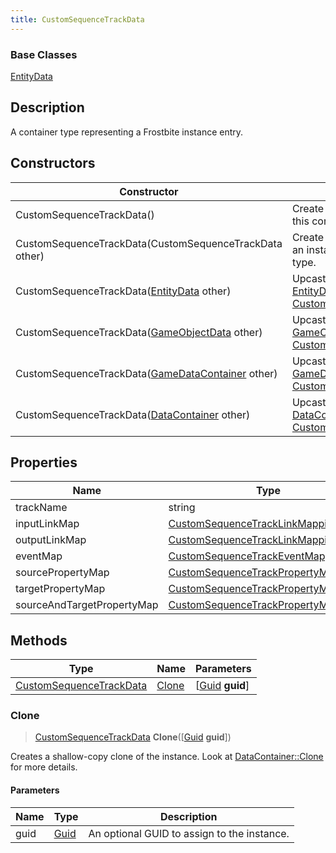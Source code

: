 ```yaml
---
title: CustomSequenceTrackData
---
```

### Base Classes

[EntityData](/vext/ref/fb/entitydata/)

## Description

A container type representing a Frostbite instance entry.

## Constructors

| Constructor                                                                        | Description                                                                                                                           |
| ---------------------------------------------------------------------------------- | ------------------------------------------------------------------------------------------------------------------------------------- |
| CustomSequenceTrackData()                                                          | Create a new instance of this container type.                                                                                         |
| CustomSequenceTrackData(CustomSequenceTrackData other)                             | Create a reference copy of an instance of the same type.                                                                              |
| CustomSequenceTrackData([EntityData](/vext/ref/fb/entitydata/) other)                            | Upcast an instance of type [EntityData](/vext/ref/fb/entitydata/) to [CustomSequenceTrackData](/vext/ref/fb/customsequencetrackdata/).                            |
| CustomSequenceTrackData([GameObjectData](/vext/ref/fb/gameobjectdata/) other)                    | Upcast an instance of type [GameObjectData](/vext/ref/fb/gameobjectdata/) to [CustomSequenceTrackData](/vext/ref/fb/customsequencetrackdata/).                    |
| CustomSequenceTrackData([GameDataContainer](/vext/ref/fb/gamedatacontainer/) other)              | Upcast an instance of type [GameDataContainer](/vext/ref/fb/gamedatacontainer/) to [CustomSequenceTrackData](/vext/ref/fb/customsequencetrackdata/).              |
| CustomSequenceTrackData([DataContainer](/vext/ref/shared/class/datacontainer) other) | Upcast an instance of type [DataContainer](/vext/ref/shared/class/datacontainer) to [CustomSequenceTrackData](/vext/ref/fb/customsequencetrackdata/). |

## Properties

| Name                       | Type                                                                         | Description |
| -------------------------- | ---------------------------------------------------------------------------- | ----------- |
| trackName                  | string                                                                       |             |
| inputLinkMap               | [CustomSequenceTrackLinkMapping](/vext/ref/fb/customsequencetracklinkmapping/)\[\]         |             |
| outputLinkMap              | [CustomSequenceTrackLinkMapping](/vext/ref/fb/customsequencetracklinkmapping/)\[\]         |             |
| eventMap                   | [CustomSequenceTrackEventMapping](/vext/ref/fb/customsequencetrackeventmapping/)\[\]       |             |
| sourcePropertyMap          | [CustomSequenceTrackPropertyMapping](/vext/ref/fb/customsequencetrackpropertymapping/)\[\] |             |
| targetPropertyMap          | [CustomSequenceTrackPropertyMapping](/vext/ref/fb/customsequencetrackpropertymapping/)\[\] |             |
| sourceAndTargetPropertyMap | [CustomSequenceTrackPropertyMapping](/vext/ref/fb/customsequencetrackpropertymapping/)\[\] |             |

## Methods

| Type                                               | Name            | Parameters                                     |
| -------------------------------------------------- | --------------- | ---------------------------------------------- |
| [CustomSequenceTrackData](/vext/ref/fb/customsequencetrackdata/) | [Clone](#clone) | \[[Guid](/vext/ref/shared/class/guid) **guid**\] |

### Clone

> [CustomSequenceTrackData](/vext/ref/fb/customsequencetrackdata/) **Clone**(\[[Guid](/vext/ref/shared/class/guid) **guid**\])

Creates a shallow-copy clone of the instance. Look at [DataContainer::Clone](/vext/ref/shared/class/datacontainer#clone) for more details.

#### Parameters

| Name | Type         | Description                                 |
| ---- | ------------ | ------------------------------------------- |
| guid | [Guid](/vext/ref/shared/class/guid/) | An optional GUID to assign to the instance. |
